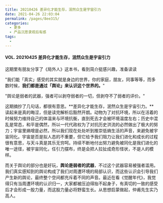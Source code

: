 ```yaml
---
title: 20210426 差异化才能生存，泯然众生是宇宙引力
date: 2021-04-26 22:03:04
permalink: /pages/8ee315/
categories:
  - 更多
  - 产品沉思录观后有感
tags:
  - 
---
```

#### **VOL. 20210425** 差异化才能生存，泯然众生是宇宙引力

这期里有朋友分享了《局外人》这本书，看到简介挺感兴趣，准备读读

"我们能「真实」感受的其实就是身边的世界，你的家庭，朋友，同事等等，而多数时候，**我们都是通过「舆论」来认识这个世界的。**"

"舆论是弱者的武器，强者可以剥夺弱者的一切，但剥夺不了弱者的评价。"



这期摘抄了几句话，都很有意思。**差异化才能生存，泯然众生是宇宙引力。**读起来是真的晦涩，但是读完解析后豁然开朗。动物为了对抗环境，所以在活着的时候努力维持自己的体温来与环境抗衡，直到死去才会被环境温度左右；历史中混乱是常态，和平是偶然，所以一代代政权为了对抗历史洪流的必然做出了极大的努力；宇宙里熵增是必然，所以我们现在处处听到推崇低熵生活的声音，来避免被宇宙同化。宇宙是否是拟人态的不重要，但它给予我们阻力让我们进化和成长的过程很有意思，与天斗真是其乐无穷呵。持续不断地付出努力避免被同化是我们进化的唯一途径，被宇宙同化，任引力摆布，终是会把人拉扯成奇形怪状，不是人的模样。

而关于舆论的部分也是好玩，**舆论是弱者的武器**，不过这个武器容易被强者滥用。我们真实感知到的舆论构成了我们对周遭环境的局部认识，而这些认识会引导我们产生新的舆论，最终整个空间都充斥着不同的声音。最近在看《觉醒年代》，我觉得只有当周遭环境的认识归一，大家都被压迫得抬不起身子，有真切的一致的感受后才会形成一股力量，而这股力量必将野蛮生长。从思想启蒙做起，仲甫先生实乃高人。